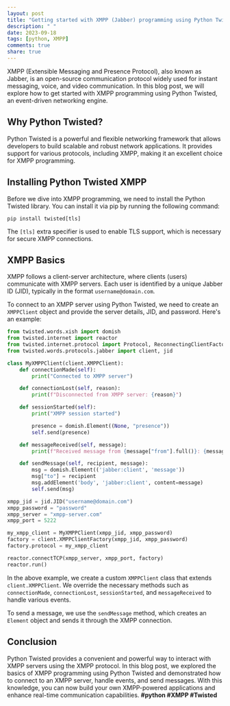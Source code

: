 ```yaml
---
layout: post
title: "Getting started with XMPP (Jabber) programming using Python Twisted"
description: " "
date: 2023-09-18
tags: [python, XMPP]
comments: true
share: true
---
```


XMPP (Extensible Messaging and Presence Protocol), also known as Jabber, is an open-source communication protocol widely used for instant messaging, voice, and video communication. In this blog post, we will explore how to get started with XMPP programming using Python Twisted, an event-driven networking engine.

## Why Python Twisted?

Python Twisted is a powerful and flexible networking framework that allows developers to build scalable and robust network applications. It provides support for various protocols, including XMPP, making it an excellent choice for XMPP programming.

## Installing Python Twisted XMPP

Before we dive into XMPP programming, we need to install the Python Twisted library. You can install it via pip by running the following command:

```shell
pip install twisted[tls]
```

The `[tls]` extra specifier is used to enable TLS support, which is necessary for secure XMPP connections.

## XMPP Basics

XMPP follows a client-server architecture, where clients (users) communicate with XMPP servers. Each user is identified by a unique Jabber ID (JID), typically in the format `username@domain.com`.

To connect to an XMPP server using Python Twisted, we need to create an `XMPPClient` object and provide the server details, JID, and password. Here's an example:

```python
from twisted.words.xish import domish
from twisted.internet import reactor
from twisted.internet.protocol import Protocol, ReconnectingClientFactory
from twisted.words.protocols.jabber import client, jid

class MyXMPPClient(client.XMPPClient):
    def connectionMade(self):
        print("Connected to XMPP server")

    def connectionLost(self, reason):
        print(f"Disconnected from XMPP server: {reason}")

    def sessionStarted(self):
        print("XMPP session started")

        presence = domish.Element((None, "presence"))
        self.send(presence)

    def messageReceived(self, message):
        print(f"Received message from {message["from"].full()}: {message.body}")

    def sendMessage(self, recipient, message):
        msg = domish.Element(('jabber:client', 'message'))
        msg["to"] = recipient
        msg.addElement('body', 'jabber:client', content=message)
        self.send(msg)

xmpp_jid = jid.JID("username@domain.com")
xmpp_password = "password"
xmpp_server = "xmpp-server.com"
xmpp_port = 5222

my_xmpp_client = MyXMPPClient(xmpp_jid, xmpp_password)
factory = client.XMPPClientFactory(xmpp_jid, xmpp_password)
factory.protocol = my_xmpp_client

reactor.connectTCP(xmpp_server, xmpp_port, factory)
reactor.run()
```

In the above example, we create a custom `XMPPClient` class that extends `client.XMPPClient`. We override the necessary methods such as `connectionMade`, `connectionLost`, `sessionStarted`, and `messageReceived` to handle various events.

To send a message, we use the `sendMessage` method, which creates an `Element` object and sends it through the XMPP connection.

## Conclusion

Python Twisted provides a convenient and powerful way to interact with XMPP servers using the XMPP protocol. In this blog post, we explored the basics of XMPP programming using Python Twisted and demonstrated how to connect to an XMPP server, handle events, and send messages. With this knowledge, you can now build your own XMPP-powered applications and enhance real-time communication capabilities. **#python #XMPP #Twisted**